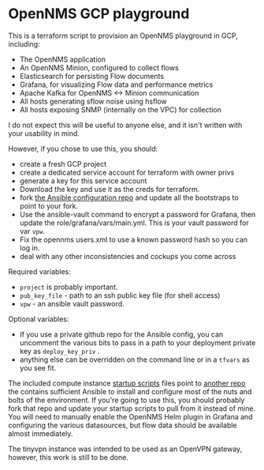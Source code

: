 OpenNMS GCP playground
==================

This is a terraform script to provision an OpenNMS playground in GCP, including: 
* The OpenNMS application
* An OpenNMS Minion, configured to collect flows 
* Elasticsearch for persisting Flow documents
* Grafana, for visualizing Flow data and performance metrics
* Apache Kafka for OpenNMS <-> Minion communication
* All hosts generating sflow noise using hsflow
* All hosts exposing SNMP (internally on the VPC) for collection

I do not expect this will be useful to anyone else, and it isn't written with your usability in mind.

However, if you chose to use this, you should:

* create a fresh GCP project
* create a dedicated service account for terraform with owner privs
* generate a key for this service account
* Download the key and use it as the creds for terraform.
* fork [the Ansible configuration repo](https://github.com/dino2gnt/opennms-gcp-playground-ansible.git) and update all the bootstraps to point to your fork. 
* Use the ansible-vault command to encrypt a password for Grafana, then update the role/grafana/vars/main.yml.  This is your vault password for var `vpw`.
* Fix the opennms users.xml to use a known password hash so you can log in.
* deal with any other inconsistencies and cockups you come across

Required variables: 
* `project` is probably important.
* `pub_key_file` - path to an ssh public key file (for shell access)
* `vpw` - an ansible vault password.

Optional variables:
* If you use a private github repo for the Ansible config, you can uncomment the various bits to pass in a path to your deployment private key as `deploy_key_priv` .
* anything else can be overridden on the command line or in a `tfvars` as you see fit.

The included compute instance [startup scripts](https://github.com/dino2gnt/opennms-gcp-playground-terraform/tree/main/bootstraps) files point to [another repo](https://github.com/dino2gnt/opennms-gcp-playground-ansible.git) the contains sufficient Ansible to install and configure most of the nuts and bolts of the environment. If you're going to use this, you should probably fork that repo and update your startup scripts to pull from it instead of mine. 
You will need to manually enable the OpenNMS Helm plugin in Grafana and configuring the various datasources, but flow data should be available almost immediately.

The tinyvpn instance was intended to be used as an OpenVPN gateway, however, this work is still to be done.
